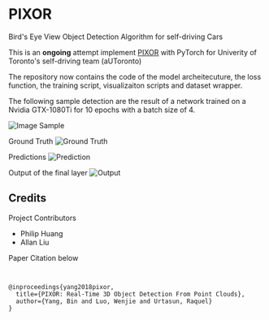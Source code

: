 # PIXOR
Bird's Eye View Object Detection Algorithm for self-driving Cars

This is an **ongoing** attempt implement [PIXOR](http://openaccess.thecvf.com/content_cvpr_2018/CameraReady/3012.pdf) with PyTorch for Univerity of Toronto's self-driving team (aUToronto)

The repository now contains the code of the model archeitecuture, the loss function, the training script, visualizaiton scripts and dataset wrapper.

The following sample detection are the result of a network trained on a Nvidia GTX-1080Ti for 10 epochs with a batch size of 4.

![Image Sample](Figures/image_2.png)

Ground Truth
![Ground Truth](Figures/GT_screenshot_1.png)

Predictions
![Prediction](Figures/Prediction_screenshot_1.png)

Output of the final layer
![Output](Figures/activation_map_1.png)

## Credits
Project Contributors
* Philip Huang
* Allan Liu 

Paper Citation below
```


@inproceedings{yang2018pixor,
  title={PIXOR: Real-Time 3D Object Detection From Point Clouds},
  author={Yang, Bin and Luo, Wenjie and Urtasun, Raquel}
}
```

